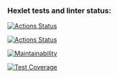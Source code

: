 ### Hexlet tests and linter status:
[![Actions Status](https://github.com/WhereIU/frontend-project-46/actions/workflows/hexlet-check.yml/badge.svg)](https://github.com/WhereIU/frontend-project-46/actions)

[![Actions Status](https://github.com/WhereIU/frontend-project-46/actions/workflows/tests.yml/badge.svg)](https://github.com/WhereIU/frontend-project-46/actions)

[![Maintainability](https://api.codeclimate.com/v1/badges/a3d3fc20387973bbe929/maintainability)](https://codeclimate.com/github/WhereIU/frontend-project-46/maintainability)

[![Test Coverage](https://api.codeclimate.com/v1/badges/a3d3fc20387973bbe929/test_coverage)](https://codeclimate.com/github/WhereIU/frontend-project-46/test-coverage)